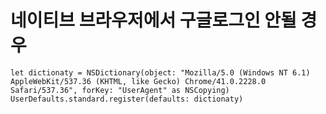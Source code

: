 # 네이티브 브라우저에서 구글로그인 안될 경우
	let dictionaty = NSDictionary(object: "Mozilla/5.0 (Windows NT 6.1) AppleWebKit/537.36 (KHTML, like Gecko) Chrome/41.0.2228.0 Safari/537.36", forKey: "UserAgent" as NSCopying)
	UserDefaults.standard.register(defaults: dictionaty)
